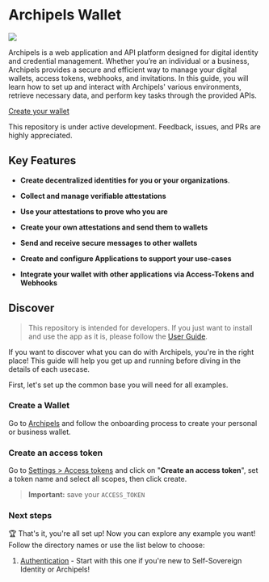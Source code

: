 # Archipels Wallet

![](https://cdn.prod.website-files.com/603d1ab751f8514b6baee231/6560a7750cfd09f96fe26e44_Archipels%20C%20H%20Logo%20(1).-p-800.png)


Archipels is a web application and API platform designed for digital identity and credential management. Whether you’re an individual or a business, Archipels provides a secure and efficient way to manage your digital wallets, access tokens, webhooks, and invitations. In this guide, you will learn how to set up and interact with Archipels' various environments, retrieve necessary data, and perform key tasks through the provided APIs.

[Create your wallet](https://app.archipels.io) 

This repository is under active development. Feedback, issues, and PRs are highly appreciated.

## Key Features

-   **Create decentralized identities for you or your organizations**. 
    
-   **Collect and manage verifiable attestations**
    
-   **Use your attestations to prove who you are**
    
-   **Create your own attestations and send them to wallets**
    
-   **Send and receive secure messages to other wallets**
    
-   **Create and configure Applications to support your use-cases**
    
-   **Integrate your wallet with other applications via Access-Tokens and Webhooks**

## Discover

> This repository is intended for developers. If you just want to install and use the app as it is, please follow the [User Guide](https://docs-v1.archipels.io/archipels-documentation). 

If you want to discover what you can do with Archipels, you're in the right place! This guide will help you get up and running before diving in the details of each usecase.

First, let's set up the common base you will need for all examples.

### Create a Wallet

Go to [Archipels](https://app.archipels.io) and follow the onboarding process to create your personal or business wallet.

### Create an access token

Go to [Settings > Access tokens](https://app.archipels.io/settings-access-token) and click on "**Create an access token**", set a token name and select all scopes, then click create.

> **Important:** save your `ACCESS_TOKEN`

### Next steps

🏆 That's it, you're all set up! Now you can explore any example you want! Follow the directory names or use the list below to choose:
1. [Authentication](./authentication/README.md) - Start with this one if you're new to Self-Sovereign Identity or Archipels!